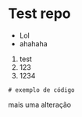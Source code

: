 # Test repo

* Lol
* ahahaha

1. test
1. 123
1. 1234

```
# exemplo de código
```

mais uma alteração